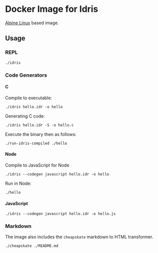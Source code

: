 # Docker Image for Idris

[Alpine Linux](https://alpinelinux.org/) based image.

## Usage

### REPL

```
./idris
```

### Code Generators

#### C

Compile to executable:

```
./idris hello.idr -o hello
```

Generating C code:

```
./idris hello.idr -S -o hello.c
```

Execute the binary then as follows:

```
./run-idris-compiled ./hello
``` 

#### Node

Compile to JavaScript for Node

```
./idris --codegen javascript hello.idr -o hello
```

Run in Node:

```
./hello
```

#### JavaScript

```
./idris --codegen javascript hello.idr -o hello.js
```	

### Markdown

The image also includes the `cheapskate` markdown to HTML transformer.

```
./cheapskate ./README.md
``` 
